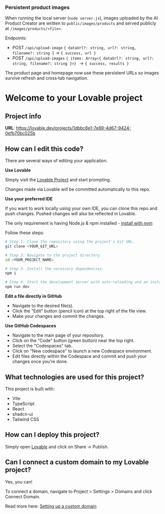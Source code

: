 ### Persistent product images

When running the local server (`node server.js`), images uploaded by the AI Product Creator are written to `public/images/products` and served publicly at `/images/products/<file>`.

Endpoints:
- POST `/api/upload-image` `{ dataUrl?: string, url?: string, filename?: string }` → `{ success, url }`
- POST `/api/upload-images` `{ items: Array<{ dataUrl?: string, url?: string, filename?: string }>} ` → `{ success, results }`

The product page and homepage now use these persistent URLs so images survive refresh and cross‑tab navigation.
# Welcome to your Lovable project

## Project info

**URL**: https://lovable.dev/projects/1dbbc8e1-7e89-4d67-9424-0efb70bc025b

## How can I edit this code?

There are several ways of editing your application.

**Use Lovable**

Simply visit the [Lovable Project](https://lovable.dev/projects/1dbbc8e1-7e89-4d67-9424-0efb70bc025b) and start prompting.

Changes made via Lovable will be committed automatically to this repo.

**Use your preferred IDE**

If you want to work locally using your own IDE, you can clone this repo and push changes. Pushed changes will also be reflected in Lovable.

The only requirement is having Node.js & npm installed - [install with nvm](https://github.com/nvm-sh/nvm#installing-and-updating)

Follow these steps:

```sh
# Step 1: Clone the repository using the project's Git URL.
git clone <YOUR_GIT_URL>

# Step 2: Navigate to the project directory.
cd <YOUR_PROJECT_NAME>

# Step 3: Install the necessary dependencies.
npm i

# Step 4: Start the development server with auto-reloading and an instant preview.
npm run dev
```

**Edit a file directly in GitHub**

- Navigate to the desired file(s).
- Click the "Edit" button (pencil icon) at the top right of the file view.
- Make your changes and commit the changes.

**Use GitHub Codespaces**

- Navigate to the main page of your repository.
- Click on the "Code" button (green button) near the top right.
- Select the "Codespaces" tab.
- Click on "New codespace" to launch a new Codespace environment.
- Edit files directly within the Codespace and commit and push your changes once you're done.

## What technologies are used for this project?

This project is built with:

- Vite
- TypeScript
- React
- shadcn-ui
- Tailwind CSS

## How can I deploy this project?

Simply open [Lovable](https://lovable.dev/projects/1dbbc8e1-7e89-4d67-9424-0efb70bc025b) and click on Share -> Publish.

## Can I connect a custom domain to my Lovable project?

Yes, you can!

To connect a domain, navigate to Project > Settings > Domains and click Connect Domain.

Read more here: [Setting up a custom domain](https://docs.lovable.dev/tips-tricks/custom-domain#step-by-step-guide)
